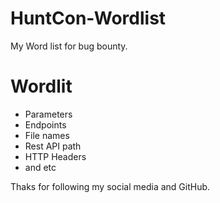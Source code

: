 # HuntCon-Wordlist
My Word list for bug bounty.

# Wordlit
- Parameters
- Endpoints
- File names
- Rest API path
- HTTP Headers
- and etc

Thaks for following my social media and GitHub.
